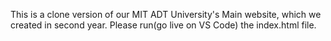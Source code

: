 This is a clone version of our MIT ADT University's Main website, which we created in second year. 
Please run(go live on VS Code) the index.html file.
